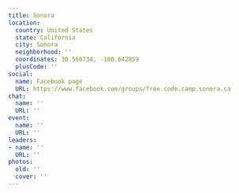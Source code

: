 ```yaml
---
title: Sonora
location:
  country: United States
  state: California
  city: Sonora
  neighborhood: ''
  coordinates: 30.566734, -100.642859
  plusCode: ''
social:
  name: Facebook page
  URL: https://www.facebook.com/groups/free.code.camp.sonora.ca
chat:
  name: ''
  URL: ''
event:
  name: ''
  URL: ''
leaders:
- name: ''
  URL: ''
photos:
  old: ''
  cover: ''
---
```

